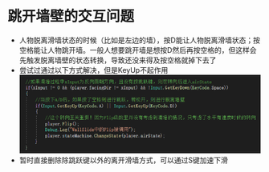 # 跳开墙壁的交互问题
- 人物脱离滑墙状态的时候（比如是左边的墙），按D能让人物脱离滑墙状态；按空格能让人物跳开墙。一般人想要跳开墙是想按D然后再按空格的，但这样会先触发脱离墙壁的状态转换，导致还没来得及按空格就掉下去了
- 尝试过通过以下方式解决，但是KeyUp不起作用
![](KeyUp.png)
- 暂时直接删除除跳跃键以外的离开滑墙方式，可以通过S键加速下滑